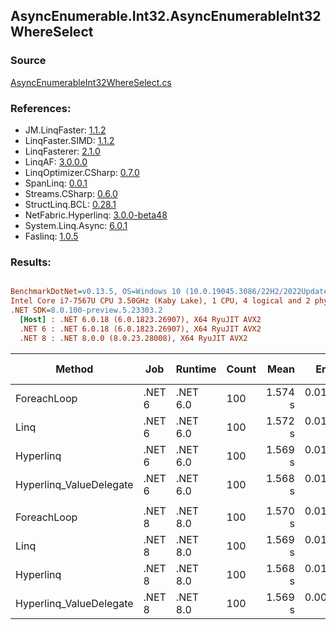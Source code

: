 ﻿## AsyncEnumerable.Int32.AsyncEnumerableInt32WhereSelect

### Source
[AsyncEnumerableInt32WhereSelect.cs](../LinqBenchmarks/AsyncEnumerable/Int32/AsyncEnumerableInt32WhereSelect.cs)

### References:
- JM.LinqFaster: [1.1.2](https://www.nuget.org/packages/JM.LinqFaster/1.1.2)
- LinqFaster.SIMD: [1.1.2](https://www.nuget.org/packages/LinqFaster.SIMD/1.0.3)
- LinqFasterer: [2.1.0](https://www.nuget.org/packages/LinqFasterer/2.1.0)
- LinqAF: [3.0.0.0](https://www.nuget.org/packages/LinqAF/3.0.0.0)
- LinqOptimizer.CSharp: [0.7.0](https://www.nuget.org/packages/LinqOptimizer.CSharp/0.7.0)
- SpanLinq: [0.0.1](https://www.nuget.org/packages/SpanLinq/0.0.1)
- Streams.CSharp: [0.6.0](https://www.nuget.org/packages/Streams.CSharp/0.6.0)
- StructLinq.BCL: [0.28.1](https://www.nuget.org/packages/StructLinq/0.28.1)
- NetFabric.Hyperlinq: [3.0.0-beta48](https://www.nuget.org/packages/NetFabric.Hyperlinq/3.0.0-beta48)
- System.Linq.Async: [6.0.1](https://www.nuget.org/packages/System.Linq.Async/6.0.1)
- Faslinq: [1.0.5](https://www.nuget.org/packages/Faslinq/1.0.5)

### Results:
``` ini

BenchmarkDotNet=v0.13.5, OS=Windows 10 (10.0.19045.3086/22H2/2022Update)
Intel Core i7-7567U CPU 3.50GHz (Kaby Lake), 1 CPU, 4 logical and 2 physical cores
.NET SDK=8.0.100-preview.5.23303.2
  [Host] : .NET 6.0.18 (6.0.1823.26907), X64 RyuJIT AVX2
  .NET 6 : .NET 6.0.18 (6.0.1823.26907), X64 RyuJIT AVX2
  .NET 8 : .NET 8.0.0 (8.0.23.28008), X64 RyuJIT AVX2


```
|                  Method |    Job |  Runtime | Count |    Mean |    Error |   StdDev |        Ratio | RatioSD | Allocated | Alloc Ratio |
|------------------------ |------- |--------- |------ |--------:|---------:|---------:|-------------:|--------:|----------:|------------:|
|             ForeachLoop | .NET 6 | .NET 6.0 |   100 | 1.574 s | 0.0130 s | 0.0121 s |     baseline |         |  25.36 KB |             |
|                    Linq | .NET 6 | .NET 6.0 |   100 | 1.572 s | 0.0134 s | 0.0112 s | 1.00x faster |   0.01x |  55.96 KB |  2.21x more |
|               Hyperlinq | .NET 6 | .NET 6.0 |   100 | 1.569 s | 0.0102 s | 0.0096 s | 1.00x faster |   0.01x |  45.78 KB |  1.81x more |
| Hyperlinq_ValueDelegate | .NET 6 | .NET 6.0 |   100 | 1.568 s | 0.0110 s | 0.0103 s | 1.00x faster |   0.01x |  45.78 KB |  1.81x more |
|                         |        |          |       |         |          |          |              |         |           |             |
|             ForeachLoop | .NET 8 | .NET 8.0 |   100 | 1.570 s | 0.0109 s | 0.0102 s |     baseline |         |  17.38 KB |             |
|                    Linq | .NET 8 | .NET 8.0 |   100 | 1.569 s | 0.0125 s | 0.0117 s | 1.00x faster |   0.01x |  44.85 KB |  2.58x more |
|               Hyperlinq | .NET 8 | .NET 8.0 |   100 | 1.568 s | 0.0114 s | 0.0107 s | 1.00x faster |   0.01x |  36.23 KB |  2.09x more |
| Hyperlinq_ValueDelegate | .NET 8 | .NET 8.0 |   100 | 1.569 s | 0.0097 s | 0.0091 s | 1.00x faster |   0.01x |  35.45 KB |  2.04x more |
